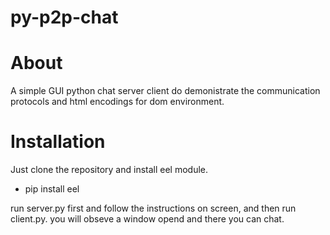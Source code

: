# py-p2p-chat

# About 

 A simple GUI python chat server client do demonistrate the communication protocols and html encodings for dom environment.
 
 # Installation
 
 Just clone the repository and install eel module.
  - pip install eel
  
 run server.py first and follow the instructions on screen, and then run client.py.
 you will obseve a window opend and there you can chat.
 
